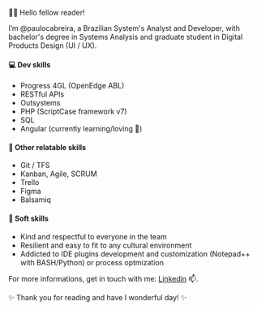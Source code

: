 🙋‍♂️ Hello fellow reader!

I’m @paulocabreira, a Brazilian System's Analyst and Developer, with bachelor's degree in Systems Analysis and graduate student in Digital Products Design (UI / UX).

#### 💻 Dev skills

- Progress 4GL (OpenEdge ABL)
- RESTful APIs
- Outsystems
- PHP (ScriptCase framework v7)
- SQL
- Angular (currently learning/loving 🌱)

#### 🦾 Other relatable skills

- Git  / TFS
- Kanban, Agile, SCRUM
- Trello
- Figma
- Balsamiq

#### 🚀 Soft skills
- Kind and respectful to everyone in the team
- Resilient and easy to fit to any cultural environment
- Addicted to IDE plugins development and customization (Notepad++ with BASH/Python) or process optmization


For more informations, get in touch with me: [Linkedin](https://www.linkedin.com/in/paulocabreira/) 📫.


✨ Thank you for reading and have I wonderful day! ✨

<!---
paulocabreira/paulocabreira is a ✨ special ✨ repository because its `README.md` (this file) appears on your GitHub profile.
You can click the Preview link to take a look at your changes.
--->
